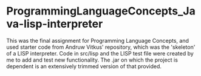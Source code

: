# ProgrammingLanguageConcepts_Java-lisp-interpreter

This was the final assignment for Programming Language Concepts, and used starter code from Andruw Vitkus' repository, which was the 'skeleton' of a LISP interpreter. Code in src/lisp and the LISP test file were created by me to add and test new functionality. The .jar on which the project is dependent is an extensively trimmed version of that provided.
